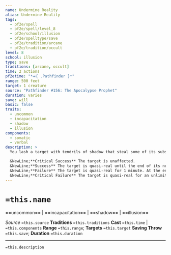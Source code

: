 ```yaml
---
name: Undermine Reality
alias: Undermine Reality
tags:
  - pf2e/spell
  - pf2e/spell/level_8
  - pf2e/school/illusion
  - pf2e/spelltype/save
  - pf2e/tradition/arcane
  - pf2e/tradition/occult
level: 8
school: illusion
type: save
traditions: [arcane, occult]
time: 2 actions
pf2etime: "*⬺{ .Pathfinder }*"
range: 500 feet
target: 1 creature
source: "Pathfinder #156: The Apocalypse Prophet"
duration: varies
save: will
basic: false
traits:
  - uncommon
  - incapacitation
  - shadow
  - illusion
components:
  - somatic
  - verbal
description: >
  You lash a target with tendrils of shadow that steal some of its substance, making it quasi-real. As long as it is quasi-real, its Strikes deal half damage, it can't critically succeed at any skill check, and creatures attempting saving throws against its spells and effects get a result one degree of success better than they rolled. The target must attempt a Will saving throw.

  &NewLine;**Critical Success** The target is unaffected.
  &NewLine;**Success** The target is quasi-real until the end of its next turn.
  &NewLine;**Failure** The target is quasi-real for 1 minute. At the end of each of its turns, it can attempt another Will save, ending the spell on a success.
  &NewLine;**Critical Failure** The target is quasi-real for an unlimited duration.
---
```

# `=this.name`
==uncommon== | ==incapacitation== | ==shadow== | ==illusion==

*Source* `=this.source`
**Traditions** `=this.traditions`
**Cast** `=this.time` | `=this.components`
**Range** `=this.range`; **Targets** `=this.target`
**Saving Throw** `=this.save`; **Duration** `=this.duration`

***
`=this.description`